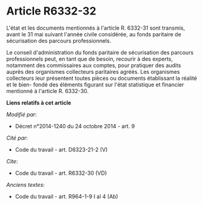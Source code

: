 # Article R6332-32

L'état et les documents mentionnés à l'article R. 6332-31 sont transmis, avant le 31 mai suivant l'année civile considérée,
au fonds paritaire de sécurisation des parcours professionnels. 

Le conseil d'administration du fonds paritaire de sécurisation des parcours professionnels peut, en tant que de besoin,
recourir à des experts, notamment des commissaires aux comptes, pour pratiquer des audits auprès des organismes collecteurs
paritaires agréés. Les organismes collecteurs leur présentent toutes pièces ou documents établissant la réalité et le bien-
fondé des éléments figurant sur l'état statistique et financier mentionné à l'article R. 6332-30.

**Liens relatifs à cet article**

_Modifié par_:

  - Décret n°2014-1240 du 24 octobre 2014 - art. 9

_Cité par_:

  - Code du travail - art. D6323-21-2 (V)

_Cite_:

  - Code du travail - art. R6332-30 (VD)

_Anciens textes_:

  - Code du travail - art. R964-1-9 I al 4 (Ab)
